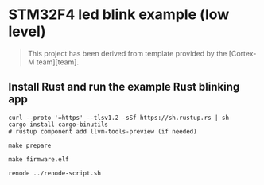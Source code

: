 # STM32F4 led blink example (low level) 

> This project has been derived from template provided by the [Cortex-M team][team].

## Install Rust and run the example Rust blinking app 

```shell
curl --proto '=https' --tlsv1.2 -sSf https://sh.rustup.rs | sh
cargo install cargo-binutils
# rustup component add llvm-tools-preview (if needed)

make prepare

make firmware.elf

renode ../renode-script.sh
```

